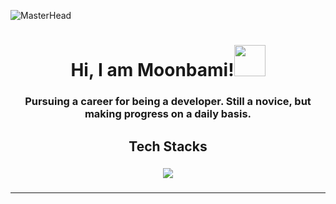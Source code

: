 ![MasterHead](https://github.com/MoonbamiOfficial/MoonbamiOfficial/assets/141120384/3c71ccdf-1c13-4286-a1f3-c30f4907c180)
<h1 align="center">Hi, I am Moonbami!<img src="https://media.tenor.com/SNL9_xhZl9oAAAAi/waving-hand-joypixels.gif" width="50" height="50" /></h1>

###

<h3 align="center">Pursuing a career for being a developer. Still a novice, but making progress on a daily basis.</h3>

###

<div align="center">
<!--   <img src="https://github-readme-stats.vercel.app/api?username=MoonbamiOfficial&hide_title=false&hide_rank=false&show=reviews&show_icons=true&include_all_commits=true&count_private=true&disable_animations=false&theme=city_lights&bg_color=00000000&locale=en&hide_border=true" height="180" alt="stats graph"  /> 
  <img src="https://github-readme-stats.vercel.app/api/top-langs?username=MoonbamiOfficial&locale=en&hide_title=false&layout=compact&card_width=320&langs_count=8&theme=city_lights&bg_color=00000000&hide_border=true" height="180" alt="languages graph"  /> -->
</div>

###

<h2 align="center">Tech Stacks</h2>

###

<p align="center">
  <a href="https://go-skill-icons.vercel.app/">
    <!-- By favorites -->
<!--     <img src="https://go-skill-icons.vercel.app/api/icons?i=ts,js,py,react,nextjs,vite,godot,tailwind,sass,css,html,express,nodejs,mongodb,firebase,pnpm,vscode,ps,figma&perline=7" /> -->
    <!-- By alphabetical -->
    <img src="https://go-skill-icons.vercel.app/api/icons?i=css,express,figma,firebase,godot,html,js,mongodb,nextjs,nodejs,ps,pnpm,py,react,renpy,sass,tailwind,ts,vite,vscode&perline=7" />
  </a>
</p>

<div align="center">
<!--   <img src="https://cdn.jsdelivr.net/gh/devicons/devicon/icons/python/python-original.svg" height="40" alt="python logo"  />
  <img width="2" />
  <img src="https://cdn.jsdelivr.net/gh/devicons/devicon@latest/icons/renpy/renpy-original.svg" height="40" alt="renpy logo"  />
  <img width="2" />
  <img src="https://cdn.jsdelivr.net/gh/devicons/devicon/icons/javascript/javascript-original.svg" height="40" alt="javascript logo"  />
  <img width="2" />
  <img src="https://cdn.jsdelivr.net/gh/devicons/devicon/icons/typescript/typescript-original.svg" height="40" alt="typescript logo"  />
  <img width="2" />
  <img src="https://cdn.jsdelivr.net/gh/devicons/devicon/icons/react/react-original.svg" height="40" alt="react logo"  />
  <img width="2" />
  <img src="https://skillicons.dev/icons?i=nextjs" height="40" alt="nextjs logo"  />
  <img width="2" />
  <img src="https://cdn.jsdelivr.net/gh/devicons/devicon/icons/nodejs/nodejs-original.svg" height="40" alt="nodejs logo"  />
  <img width="2" /> -->
<!--   <br /> -->
<!--   <img src="https://skillicons.dev/icons?i=express" height="40" alt="express logo"  />
  <img width="2" />
  <img src="https://cdn.simpleicons.org/tailwindcss/06B6D4" height="40" alt="tailwindcss logo"  />
  <img width="2" />
  <img src="https://cdn.jsdelivr.net/gh/devicons/devicon/icons/sass/sass-original.svg" height="40" alt="sass logo"  />
  <img width="2" />
  <img src="https://cdn.jsdelivr.net/gh/devicons/devicon/icons/css3/css3-original.svg" height="40" alt="css3 logo"  />
  <img width="2" />
  <img src="https://cdn.jsdelivr.net/gh/devicons/devicon/icons/html5/html5-original.svg" height="40" alt="html5 logo"  />
  <img width="2" />
  <img src="https://cdn.jsdelivr.net/gh/devicons/devicon/icons/figma/figma-original.svg" height="40" alt="figma logo"  />
  <img width="2" />
  <img src="https://cdn.jsdelivr.net/gh/devicons/devicon/icons/photoshop/photoshop-plain.svg" height="40" alt="photoshop logo"  />
  <img width="2" /> -->
<!--   <br /> -->
<!--   <img src="https://cdn.jsdelivr.net/gh/devicons/devicon/icons/git/git-original.svg" height="40" alt="git logo"  />
  <img width="2" />
  <img src="https://cdn.jsdelivr.net/gh/devicons/devicon/icons/mongodb/mongodb-original.svg" height="40" alt="mongodb logo"  />
  <img width="2" />
  <img src="https://cdn.jsdelivr.net/gh/devicons/devicon/icons/firebase/firebase-plain.svg" height="40" alt="firebase logo"  />
</div> -->

###

<!-- <h3 align="center">Let's build from here!</h3> -->

###

<!-- <div align="center">
  <img height="300" src="https://media1.tenor.com/m/CWpHjMQ83zoAAAAd/mesmerizer-mesmerizer-32ki.gif"  /> 
</div> -->

###
---
